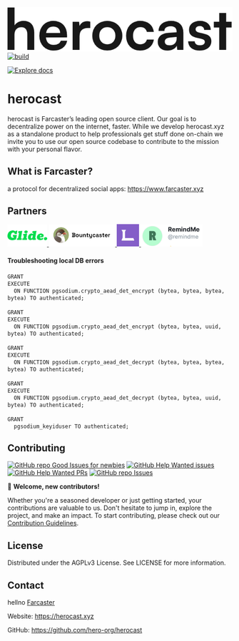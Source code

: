 ![herocast_logo_wide](https://github.com/hero-org/.github/blob/main/assets/herocast-logo.png?raw=true)
<br />
[![build](https://github.com/hellno/herocast/actions/workflows/build.yaml/badge.svg)](https://github.com/hellno/herocast/actions/workflows/build.yaml)

[![Explore docs](https://deepwiki.com/badge.svg)](https://deepwiki.com/hero-org/herocast)

# herocast

herocast is Farcaster’s leading open source client. Our goal is to decentralize power on the internet, faster. While we develop herocast.xyz as a standalone product to help professionals get stuff done on-chain we invite you to use our open source codebase to contribute to the mission with your personal flavor.

## What is Farcaster?

a protocol for decentralized social apps: https://www.farcaster.xyz

## Partners

<p>
  <a href="https://paywithglide.xyz">
    <img alt="glide logo" src="https://github.com/hero-org/.github/blob/main/assets/glide.png?raw=true" width="auto" height="50" />
  </a>
  <a href="https://www.bountycaster.xyz/">
    <img alt="Bountycaster logo" src="https://github.com/hero-org/.github/blob/main/assets/Bountycaster.png?raw=true" width="auto" height="50"/ >
  </a>
  <a href="https://launchcaster.xyz/">
    <img alt="Launchcaster logo" src="https://github.com/hero-org/.github/blob/main/assets/Launchcaster.png?raw=true" width="auto" height="50" />
  </a>
   <a href="https://warpcast.com/remindme">
    <img alt="Launchcaster logo" src="https://github.com/hero-org/.github/blob/main/assets/remindmebot.png?raw=true" width="auto" height="50" />
  </a>
 </p>

#### Troubleshooting local DB errors

```psql
GRANT
EXECUTE
  ON FUNCTION pgsodium.crypto_aead_det_encrypt (bytea, bytea, bytea, bytea) TO authenticated;

GRANT
EXECUTE
  ON FUNCTION pgsodium.crypto_aead_det_encrypt (bytea, bytea, uuid, bytea) TO authenticated;

GRANT
EXECUTE
  ON FUNCTION pgsodium.crypto_aead_det_decrypt (bytea, bytea, bytea, bytea) TO authenticated;

GRANT
EXECUTE
  ON FUNCTION pgsodium.crypto_aead_det_decrypt (bytea, bytea, uuid, bytea) TO authenticated;

GRANT
  pgsodium_keyiduser TO authenticated;
```

## Contributing

[![GitHub repo Good Issues for newbies](https://img.shields.io/github/issues/hero-org/herocast/good%20first%20issue?style=flat&logo=github&logoColor=green&label=Good%20First%20issues)](https://github.com/hero-org/herocast/issues?q=is%3Aopen+is%3Aissue+label%3A%22good+first+issue%22) [![GitHub Help Wanted issues](https://img.shields.io/github/issues/hero-org/herocast/help%20wanted?style=flat&logo=github&logoColor=b545d1&label=%22Help%20Wanted%22%20issues)](https://github.com/hero-org/herocast/issues?q=is%3Aopen+is%3Aissue+label%3A%22help+wanted%22) [![GitHub Help Wanted PRs](https://img.shields.io/github/issues-pr/hero-org/herocast/help%20wanted?style=flat&logo=github&logoColor=b545d1&label=%22Help%20Wanted%22%20PRs)](https://github.com/hero-org/herocast/pulls?q=is%3Aopen+is%3Aissue+label%3A%22help+wanted%22) [![GitHub repo Issues](https://img.shields.io/github/issues/hero-org/herocast?style=flat&logo=github&logoColor=red&label=Issues)](https://github.com/hero-org/herocast/issues?q=is%3Aopen)

👋 **Welcome, new contributors!**

Whether you're a seasoned developer or just getting started, your contributions are valuable to us. Don't hesitate to jump in, explore the project, and make an impact. To start contributing, please check out our [Contribution Guidelines](CONTRIBUTING.md).

## License

Distributed under the AGPLv3 License. See LICENSE for more information.

## Contact

hellno [Farcaster](https://farcaster.xyz/hellno.eth)

Website: https://herocast.xyz

GitHub: https://github.com/hero-org/herocast
